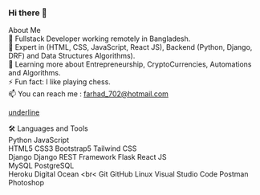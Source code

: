 ### Hi there 👋
About Me <br>
🤔   Fullstack Developer working remotely in Bangladesh. <br>
💼   Expert in (HTML, CSS, JavaScript, React JS), Backend (Python, Django, DRF) and Data Structures Algorithms). <br>
🌱   Learning more about Entrepreneurship, CryptoCurrencies, Automations and Algorithms. <br>
⚡️   Fun fact: I like playing chess. <br>
📫   You can reach me : farhad_702@hotmail.com <br>

<u>underline</u>

🛠  Languages and Tools <br>
Python JavaScript <br>
HTML5 CSS3 Bootstrap5 Tailwind CSS <br>
Django Django REST Framework Flask React JS <br>
MySQL PostgreSQL <br>
Heroku Digital Ocean <br<
Git GitHub Linux Visual Studio Code Postman Photoshop <br>
